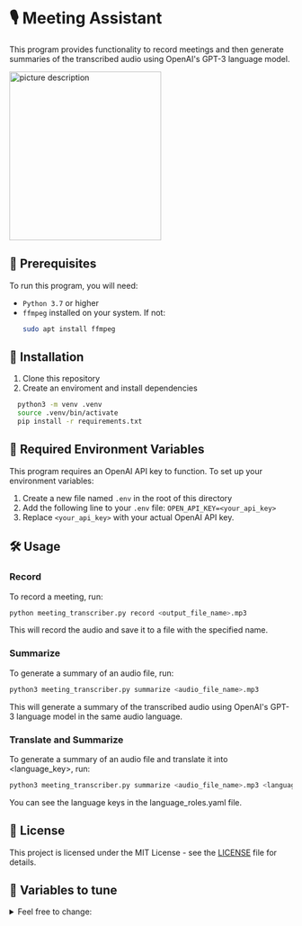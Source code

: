 # 🎙️ Meeting Assistant

This program provides functionality to record meetings and then generate summaries of the transcribed audio using OpenAI's GPT-3 language model.

<img src="https://user-images.githubusercontent.com/50339940/246629007-6d69261d-89a5-4544-964e-8ea41829cef0.png" alt="picture description" width="270" height="300">

## 🚀 Prerequisites

To run this program, you will need:

- `Python 3.7` or higher
- `ffmpeg` installed on your system. If not:
  ```bash
  sudo apt install ffmpeg
  ```

## 🔧 Installation


  1. Clone this repository
  2. Create an enviroment and install dependencies
  ```bash
    python3 -m venv .venv
    source .venv/bin/activate
    pip install -r requirements.txt
  ```

## 🔑 Required Environment Variables

This program requires an OpenAI API key to function. To set up your environment variables:

1. Create a new file named `.env` in the root of this directory
2. Add the following line to your `.env` file: `OPEN_API_KEY=<your_api_key>`
3. Replace `<your_api_key>` with your actual OpenAI API key.

## 🛠️ Usage

### Record

To record a meeting, run:

```bash
python meeting_transcriber.py record <output_file_name>.mp3
```

This will record the audio and save it to a file with the specified name.

### Summarize

To generate a summary of an audio file, run:

```bash
python3 meeting_transcriber.py summarize <audio_file_name>.mp3 
```

This will generate a summary of the transcribed audio using OpenAI's GPT-3 language model in the same audio language.

### Translate and Summarize

To generate a summary of an audio file and translate it into <language_key>, run:

```bash
python3 meeting_transcriber.py summarize <audio_file_name>.mp3 <language_key>
```
You can see the language keys in the language_roles.yaml file.

## 📝 License

This project is licensed under the MIT License - see the [LICENSE](LICENSE) file for details.

## 💼 Variables to tune

<details>
<summary> Feel free to change: </summary>
 
This program has several variables that can be tuned to change its behavior. These variables are declared at the beginning of the program:

- `OS`: Set this to `"linux"` or `"MAC"` depending on your operating system.
- `DEVICE`: Set this to `"cuda:0"` if you have an NVIDIA GPU and want to use it to accelerate processing, or `"cpu"` to use the CPU instead.
- `WHISPER_MODEL`: The name of the pre-trained Whisper model to use for transcribing the audio.
- `ENV_OPENAI_KEY`: The name of the environment variable that contains your OpenAI API key.
- `TEMPERATURE`: The "temperature" parameter to use when generating summaries with GPT-3. Higher values will generate more diverse summaries, while lower values will generate more conservative summaries.
- `GPT_MODEL`: The name of the GPT-3 language model to use for generating summaries.
- `GPT_ENCODER`: The name of the GPT-3 tokenizer to use for encoding text.
- `SIZE_CHUNK`: The size of each "chunk" of text to send to GPT-3 for summarization. Larger chunks will result in fewer requests to the API, but may be slower to process.
- Command prompts and command role in the `language_roles.yaml` file.

